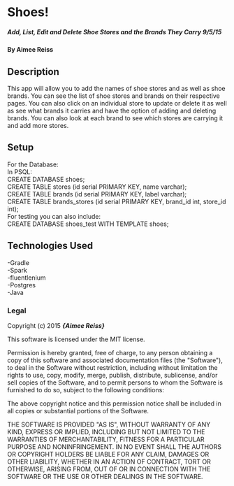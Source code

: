 # Shoes!

##### Add, List, Edit and Delete Shoe Stores and the Brands They Carry 9/5/15

#### By Aimee Reiss

## Description

This app will allow you to add the names of shoe stores and as well as shoe brands.  You can see the list of shoe stores and brands on their respective pages.  You can also click on an individual store to update or delete it as well as see what brands it carries and have the option of adding and deleting brands.  You can also look at each brand to see which stores are carrying it and add more stores.


## Setup

For the Database: <br>
In PSQL: <br>
CREATE DATABASE shoes; <br>
CREATE TABLE stores (id serial PRIMARY KEY, name varchar); <br>
CREATE TABLE brands (id serial PRIMARY KEY, label varchar); <br>
CREATE TABLE brands_stores (id serial PRIMARY KEY, brand_id int, store_id int); <br>
For testing you can also include: <br>
CREATE DATABASE shoes_test WITH TEMPLATE shoes; <br>

## Technologies Used

-Gradle <br>
-Spark <br>
-fluentlenium <br>
-Postgres <br>
-Java <br>


### Legal

Copyright (c) 2015 **_{Aimee Reiss}_**

This software is licensed under the MIT license.

Permission is hereby granted, free of charge, to any person obtaining a copy
of this software and associated documentation files (the "Software"), to deal
in the Software without restriction, including without limitation the rights
to use, copy, modify, merge, publish, distribute, sublicense, and/or sell
copies of the Software, and to permit persons to whom the Software is
furnished to do so, subject to the following conditions:

The above copyright notice and this permission notice shall be included in
all copies or substantial portions of the Software.

THE SOFTWARE IS PROVIDED "AS IS", WITHOUT WARRANTY OF ANY KIND, EXPRESS OR
IMPLIED, INCLUDING BUT NOT LIMITED TO THE WARRANTIES OF MERCHANTABILITY,
FITNESS FOR A PARTICULAR PURPOSE AND NONINFRINGEMENT. IN NO EVENT SHALL THE
AUTHORS OR COPYRIGHT HOLDERS BE LIABLE FOR ANY CLAIM, DAMAGES OR OTHER
LIABILITY, WHETHER IN AN ACTION OF CONTRACT, TORT OR OTHERWISE, ARISING FROM,
OUT OF OR IN CONNECTION WITH THE SOFTWARE OR THE USE OR OTHER DEALINGS IN
THE SOFTWARE.
